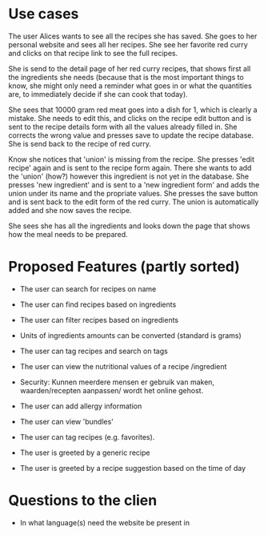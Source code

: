 ﻿# Use cases

The user Alices wants to see all the recipes she has saved. She goes to her
personal website and sees all her recipes. She see her favorite red curry and
clicks on that recipe link to see the full recipes.

She is send to the detail page of her red curry recipes, that shows first all
the ingredients she needs (because that is the most important things to know,
she might only need a reminder what goes in or what the quantities are, to
immediately decide if she can cook that today).

She sees that 10000 gram red meat goes into a dish for 1, which is clearly a
mistake. She needs to edit this, and clicks on the recipe edit button and is
sent to the recipe details form with all the values already filled in. She
corrects the wrong value and presses save to update the recipe database. She is
send back to the recipe of red curry.

Know she notices that 'union' is missing from the recipe. She presses 'edit
recipe' again and is sent to the recipe form again. There she wants to add the
'union' (how?) however this ingredient is not yet in the database. She presses
'new ingredient' and is sent to a 'new ingredient form' and adds the union under
its name and the propriate values. She presses the save button and is sent back
to the edit form of the red curry. The union is automatically added and she now
saves the recipe.

She sees she has all the ingredients and looks down the page that shows how the
meal needs to be prepared.


# Proposed Features (partly sorted)

 - The user can search for recipes on name
 - The user can find recipes based on ingredients
 - The user can filter recipes based on ingredients

 - Units of ingredients amounts can be converted (standard is grams)

 - The user can tag recipes and search on tags
 - The user can view the nutritional values of a recipe /ingredient

 - Security: Kunnen meerdere mensen er gebruik van maken, waarden/recepten
   aanpassen/ wordt het online gehost.

 - The user can add allergy information

 - The user can view 'bundles'
 - The user can tag recipes (e.g. favorites).

 - The user is greeted by a generic recipe
 - The user is greeted by a recipe suggestion based on the time of day

# Questions to the clien

 - In what language(s) need the website be present in
